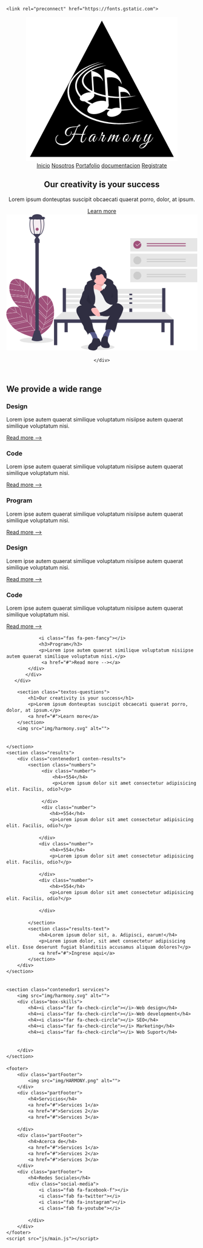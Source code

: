 <!DOCTYPE html>
<html lang="es">
<head>
    <meta charset="UTF-8">
    <meta http-equiv="X-UA-Compatible" content="IE=edge">
    <meta name="viewport" content="width=device-width, initial-scale=1.0">


    <link rel="preconnect" href="https://fonts.gstatic.com">
<link href="https://fonts.googleapis.com/css2?family=Inconsolata:wght@300;500&display=swap" rel="stylesheet">
<link rel="stylesheet" href="css/style.css">
<script src="https://kit.fontawesome.com/8f1a392df7.js" crossorigin="anonymous"></script>
<title>pagina web 1</title>
</head>
<body>
   <header>
       <nav>
           <section class="contenedor nav">
               <div class="logo">
                   <img src="img/logo.png" alt="">
               </div>
               <div class="enlaces-header">
                    <a href="#">Inicio</a>
                    <a href="#">Nosotros</a>
                    <a href="#">Portafolio</a>
                    <a href="#">documentacion</a>
                    <a href="#">Registrate</a>
               </div>
               <div class="hamburguer">
                   <i class="fas fa-bars"></i>
               </div>
           </section>
       </nav>
       <div class="contenedor">
        <section class="contenido-header"> 
            <div class="textos-header">
                <h1>Our creativity is your success</h1>
                <p>Lorem ipsum donteuptas suscipit obcaecati quaerat porro, dolor, at ipsum.</p>
                <a href="#">Learn more</a>
            </div>
            <img src="img/harmony.svg" alt="">
        </section>

    </div>

   </header>
   <section class="about-us">
       <div class="contenedor1">
           <h2 class="titulo">We provide a wide range</h2>
           <div class="contenedor-articulo">
               <div class="articulo">
                   <i class="fas fa-pen-fancy"></i>
                   <h3>Design</h3>
                   <p>Lorem ipse autem quaerat similique voluptatum nisiipse autem quaerat similique voluptatum nisi.</p>
                    <a href="#">Read more --></a>
               </div>
               <div class="articulo">
                <i class="fas fa-pen-fancy"></i>
                <h3>Code</h3>
                <p>Lorem ipse autem quaerat similique voluptatum nisiipse autem quaerat similique voluptatum nisi.</p>
                 <a href="#">Read more --></a>
            </div>
            <div class="articulo">
                <i class="fas fa-pen-fancy"></i>
                <h3>Program</h3>
                <p>Lorem ipse autem quaerat similique voluptatum nisiipse autem quaerat similique voluptatum nisi.</p>
                 <a href="#">Read more --></a>
            </div>
            <div class="articulo">
                <i class="fas fa-pen-fancy"></i>
                <h3>Design</h3>
                <p>Lorem ipse autem quaerat similique voluptatum nisiipse autem quaerat similique voluptatum nisi.</p>
                 <a href="#">Read more --></a>
            </div>
            <div class="articulo">
                <i class="fas fa-pen-fancy"></i>
                <h3>Code</h3>
                <p>Lorem ipse autem quaerat similique voluptatum nisiipse autem quaerat similique voluptatum nisi.</p>
                 <a href="#">Read more --></a>
            </div>
            <div class="articulo">

                <i class="fas fa-pen-fancy"></i>
                <h3>Program</h3>
                <p>Lorem ipse autem quaerat similique voluptatum nisiipse autem quaerat similique voluptatum nisi.</p>
                 <a href="#">Read more --></a>
            </div>
           </div>
       </div>
   </section>
   <section class="contenedor questions">
    
        <section class="textos-questions">
            <h1>Our creativity is your success</h1>
            <p>Lorem ipsum donteuptas suscipit obcaecati quaerat porro, dolor, at ipsum.</p>
            <a href="#">Learn more</a>
        </section>
        <img src="img/harmony.svg" alt="">


    </section>
    <section class="results">
        <div class="contenedor1 conten-results">
            <section class="numbers">
                 <div class="number">
                     <h4>+554</h4>
                     <p>Lorem ipsum dolor sit amet consectetur adipisicing elit. Facilis, odio?</p>

                 </div>
                 <div class="number">
                    <h4>+554</h4>
                    <p>Lorem ipsum dolor sit amet consectetur adipisicing elit. Facilis, odio?</p>
                    
                </div>
                <div class="number">
                    <h4>+554</h4>
                    <p>Lorem ipsum dolor sit amet consectetur adipisicing elit. Facilis, odio?</p>
                    
                </div>
                <div class="number">
                    <h4>+554</h4>
                    <p>Lorem ipsum dolor sit amet consectetur adipisicing elit. Facilis, odio?</p>
                    
                </div>
            
            </section>
            <section class="results-text">
                <h4>Lorem ipsum dolor sit, a. Adipisci, earum!</h4>
                <p>Lorem ipsum dolor, sit amet consectetur adipisicing elit. Esse deserunt fugiat blanditiis accusamus aliquam dolores?</p>
                <a href="#">Ingrese aqui</a>
            </section>
        </div>
    </section>


    <section class="contenedor1 services">
        <img src="img/harmony.svg" alt="">
        <div class="box-skills">
            <h4><i class="far fa-check-circle"></i>-Web design</h4>
            <h4><i class="far fa-check-circle"></i>-Web development</h4>
            <h4><i class="far fa-check-circle"></i> SEO</h4>
            <h4><i class="far fa-check-circle"></i> Marketing</h4>
            <h4><i class="far fa-check-circle"></i> Web Suport</h4>
            

        </div>
    </section>

    <footer>
        <div class="partFooter">
            <img src="img/HARMONY.png" alt="">
        </div>
        <div class="partFooter">
            <h4>Servicios</h4>
            <a href="#">Services 1</a>
            <a href="#">Services 2</a>
            <a href="#">Services 3</a>
            
        </div>
        <div class="partFooter">
            <h4>Acerca de</h4>
            <a href="#">Services 1</a>
            <a href="#">Services 2</a>
            <a href="#">Services 3</a>
        </div>
        <div class="partFooter">
            <h4>Redes Sociales</h4>
            <div class="social-media">
                <i class="fab fa-facebook-f"></i>
                <i class="fab fa-twitter"></i>
                <i class="fab fa-instagram"></i>
                <i class="fab fa-youtube"></i>

            </div>
        </div>
    </footer>
    <script src="js/main.js"></script>
</body>
</html>
